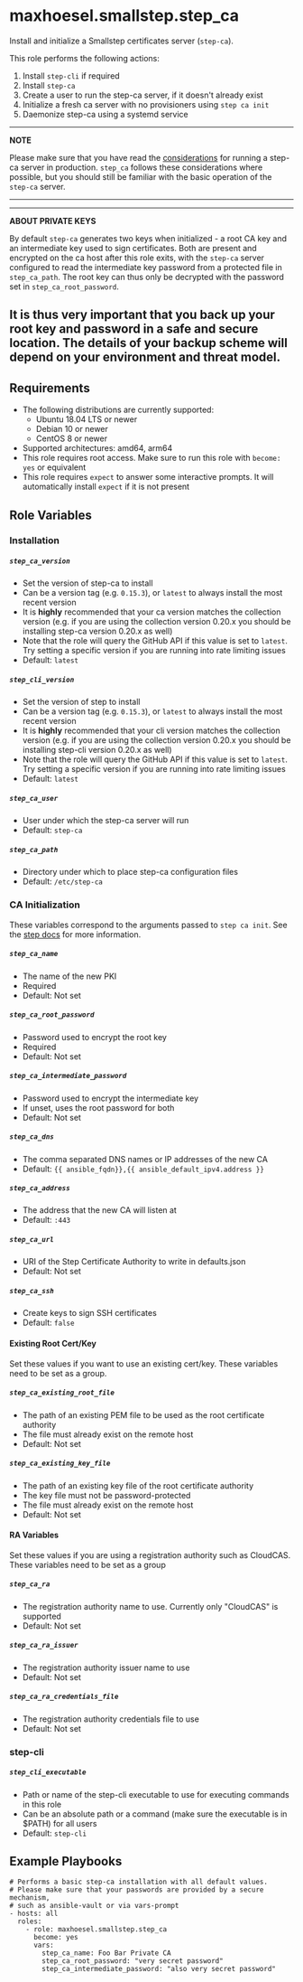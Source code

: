 # maxhoesel.smallstep.step_ca

Install and initialize a Smallstep certificates server (`step-ca`).

This role performs the following actions:

1. Install `step-cli` if required
2. Install `step-ca`
3. Create a user to run the step-ca server, if it doesn't already exist
4. Initialize a fresh ca server with no provisioners using `step ca init`
5. Daemonize step-ca using a systemd service

---
**NOTE**

Please make sure that you have read the [considerations](https://smallstep.com/docs/step-ca/certificate-authority-server-production) for running a step-ca server in production.
`step_ca` follows these considerations where possible, but you should still be familiar with the basic operation of the `step-ca` server.

---

---
**ABOUT PRIVATE KEYS**

By default `step-ca` generates two keys when initialized - a root CA key and an intermediate key used to sign certificates. Both are present and encrypted on the ca host after this role exits,
with the `step-ca` server configured to read the intermediate key password from a protected file in `step_ca_path`. The root key can thus only be decrypted with the password set in `step_ca_root_password`.

It is thus **very** important that you **back up your root key and password** in a safe and secure location. The details of your backup scheme will depend on your environment and threat model.
---

## Requirements

- The following distributions are currently supported:
  - Ubuntu 18.04 LTS or newer
  - Debian 10 or newer
  - CentOS 8 or newer
- Supported architectures: amd64, arm64
- This role requires root access. Make sure to run this role with `become: yes` or equivalent
- This role requires `expect` to answer some interactive prompts. It will automatically install
  `expect` if it is not present

## Role Variables

### Installation

##### `step_ca_version`
- Set the version of step-ca to install
- Can be a version tag (e.g. `0.15.3`), or `latest` to always install the most recent version
- It is **highly** recommended that your ca version matches the collection version
  (e.g. if you are using the collection version 0.20.x you should be installing step-ca version 0.20.x as well)
- Note that the role will query the GitHub API if this value is set to `latest`. Try setting
  a specific version if you are running into rate limiting issues
- Default: `latest`

##### `step_cli_version`
- Set the version of step to install
- Can be a version tag (e.g. `0.15.3`), or `latest` to always install the most recent version
- It is **highly** recommended that your cli version matches the collection version
  (e.g. if you are using the collection version 0.20.x you should be installing step-cli version 0.20.x as well)
- Note that the role will query the GitHub API if this value is set to `latest`. Try setting
  a specific version if you are running into rate limiting issues
- Default: `latest`

##### `step_ca_user`
- User under which the step-ca server will run
- Default: `step-ca`

##### `step_ca_path`
- Directory under which to place step-ca configuration files
- Default: `/etc/step-ca`


### CA Initialization

These variables correspond to the arguments passed to `step ca init`.
See the [step docs](https://smallstep.com/docs/step-cli/reference/ca/init) for more information.

##### `step_ca_name`
- The name of the new PKI
- Required
- Default: Not set

##### `step_ca_root_password`
- Password used to encrypt the root key
- Required
- Default: Not set

##### `step_ca_intermediate_password`
- Password used to encrypt the intermediate key
- If unset, uses the root password for both
- Default: Not set

##### `step_ca_dns`
- The comma separated DNS names or IP addresses of the new CA
- Default: `{{ ansible_fqdn}},{{ ansible_default_ipv4.address }}`

##### `step_ca_address`
- The address that the new CA will listen at
- Default: `:443`

##### `step_ca_url`
- URI of the Step Certificate Authority to write in defaults.json
- Default: Not set

##### `step_ca_ssh`
- Create keys to sign SSH certificates
- Default: `false`


#### Existing Root Cert/Key

Set these values if you want to use an existing cert/key.
These variables need to be set as a group.

##### `step_ca_existing_root_file`
- The path of an existing PEM file to be used as the root certificate authority
- The file must already exist on the remote host
- Default: Not set

##### `step_ca_existing_key_file`
- The path of an existing key file of the root certificate authority
- The key file must not be password-protected
- The file must already exist on the remote host
- Default: Not set


#### RA Variables

Set these values if you are using a registration authority such as CloudCAS.
These variables need to be set as a group

##### `step_ca_ra`
- The registration authority name to use. Currently only "CloudCAS" is supported
- Default: Not set

##### `step_ca_ra_issuer`
- The registration authority issuer name to use
- Default: Not set

##### `step_ca_ra_credentials_file`
- The registration authority credentials file to use
- Default: Not set


### step-cli

##### `step_cli_executable`
- Path or name of the step-cli executable to use for executing commands in this role
- Can be an absolute path or a command (make sure the executable is in $PATH) for all users
- Default: `step-cli`


## Example Playbooks

```
# Performs a basic step-ca installation with all default values.
# Please make sure that your passwords are provided by a secure mechanism,
# such as ansible-vault or via vars-prompt
- hosts: all
  roles:
    - role: maxhoesel.smallstep.step_ca
      become: yes
      vars:
        step_ca_name: Foo Bar Private CA
        step_ca_root_password: "very secret password"
        step_ca_intermediate_password: "also very secret password"
```
